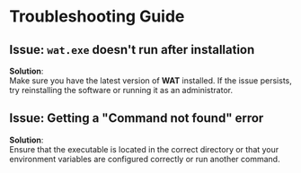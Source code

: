 # Troubleshooting Guide

## Issue: `wat.exe` doesn't run after installation

**Solution**:  
Make sure you have the latest version of **WAT** installed. If the issue persists, try reinstalling the software or running it as an administrator.

## Issue: Getting a "Command not found" error

**Solution**:  
Ensure that the executable is located in the correct directory or that your environment variables are configured correctly or run another command.
